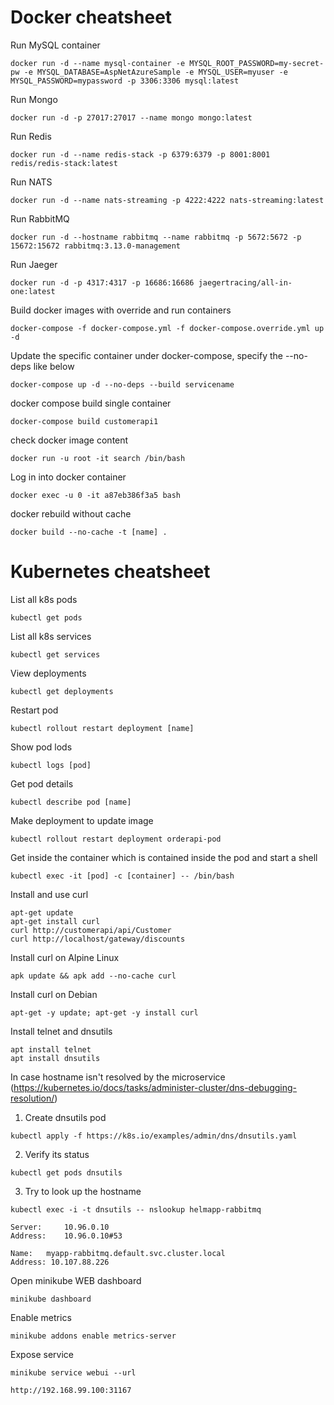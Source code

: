 # Docker cheatsheet

Run MySQL container
```
docker run -d --name mysql-container -e MYSQL_ROOT_PASSWORD=my-secret-pw -e MYSQL_DATABASE=AspNetAzureSample -e MYSQL_USER=myuser -e MYSQL_PASSWORD=mypassword -p 3306:3306 mysql:latest
```

Run Mongo
```
docker run -d -p 27017:27017 --name mongo mongo:latest
````

Run Redis
```
docker run -d --name redis-stack -p 6379:6379 -p 8001:8001 redis/redis-stack:latest
```

Run NATS
```
docker run -d --name nats-streaming -p 4222:4222 nats-streaming:latest
```

Run RabbitMQ
```
docker run -d --hostname rabbitmq --name rabbitmq -p 5672:5672 -p 15672:15672 rabbitmq:3.13.0-management
```

Run Jaeger
```
docker run -d -p 4317:4317 -p 16686:16686 jaegertracing/all-in-one:latest
```

Build docker images with override and run containers
```
docker-compose -f docker-compose.yml -f docker-compose.override.yml up -d
```

Update the specific container under docker-compose, specify the --no-deps like below
```
docker-compose up -d --no-deps --build servicename
```

docker compose build single container
```
docker-compose build customerapi1
```

check docker image content
```
docker run -u root -it search /bin/bash
```

Log in into docker container
```
docker exec -u 0 -it a87eb386f3a5 bash
```

docker rebuild without cache
```
docker build --no-cache -t [name] .
```

# Kubernetes cheatsheet

List all k8s pods
```
kubectl get pods
```

List all k8s services
```
kubectl get services
```

View deployments
```
kubectl get deployments
```

Restart pod
```
kubectl rollout restart deployment [name]
```

Show pod lods
```
kubectl logs [pod]
```

Get pod details
```
kubectl describe pod [name]
```

Make deployment to update image
```
kubectl rollout restart deployment orderapi-pod
```

Get inside the container which is contained inside the pod and start a shell
```
kubectl exec -it [pod] -c [container] -- /bin/bash
```

Install and use curl
```
apt-get update
apt-get install curl
curl http://customerapi/api/Customer
curl http://localhost/gateway/discounts
```

Install curl on Alpine Linux
```
apk update && apk add --no-cache curl
```

Install curl on Debian
```
apt-get -y update; apt-get -y install curl
```

Install telnet and dnsutils
```
apt install telnet
apt install dnsutils
```

In case hostname isn't resolved by the microservice (https://kubernetes.io/docs/tasks/administer-cluster/dns-debugging-resolution/)
1. Create dnsutils pod
```
kubectl apply -f https://k8s.io/examples/admin/dns/dnsutils.yaml
```
2. Verify its status
```
kubectl get pods dnsutils
```
3. Try to look up the hostname
```
kubectl exec -i -t dnsutils -- nslookup helmapp-rabbitmq
```

```
Server:		10.96.0.10
Address:	10.96.0.10#53

Name:	myapp-rabbitmq.default.svc.cluster.local
Address: 10.107.88.226
```

Open minikube WEB dashboard
```
minikube dashboard
```

Enable metrics
```
minikube addons enable metrics-server
```

Expose service
```
minikube service webui --url
```

```
http://192.168.99.100:31167
```